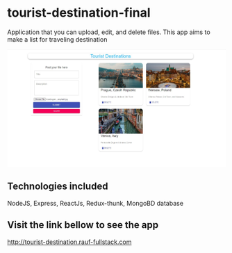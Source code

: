 # tourist-destination-final
Application that you can upload, edit, and delete files. This app aims to make a list for traveling destination

<img src="client/src/Image/Capture.JPG" width="900" />

## Technologies included
NodeJS, Express, ReactJs, Redux-thunk, MongoBD database

## Visit the link bellow to see the app
http://tourist-destination.rauf-fullstack.com
